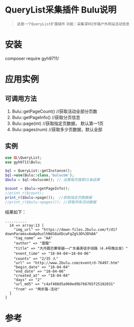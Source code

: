 # QueryList采集插件 Bulu说明
>`这是一个QueryList扩展插件`
>`功能：采集深圳2步路户外网站活动信息`

# 安装
composer require gyh9711/

# 应用实例

## 可调用方法

1. Bulu::getPageCount() //获取活动全部分页数
2. Bulu::getPageInfo() //获取分页信息
3. Bulu::page(int) //获取指定页数据， 默认第一1页
4. Bulu::pages(num) //获取多少页数据，默认全部


## 实例
```php
use QL\QueryList;
use gyh9711\Bulu;

$ql = QueryList::getInstance();
$ql->use(Bulu::class,'bulucom');
$bulu = $ql->bulucom(); // 设置每页搜索15条结果

$count = $bulu->getPageInfo();
//print_r($count);
print_r($bulu->page());  //获取指定页数数据
//print_r($bulu->pages()); //获取所有活动数据

```
结果如下：

```
..........
  14 => array:13 [
    "img_url" => "https://down-files.2bulu.com/f/d1?downParams=AoAp0uzlhNdS8aXDcwFqZg%3D%3D%0A"
    "tag_name" => "AA"
    "author" => "雲龍"
    "title" => "大丹霞巴寨穿越——广东最美徒步线路（4.4号晚出发）"
    "event_time" => "18-04-04～18-04-06"
    "counts" => "2/35 人"
    "url" => "http://www.2bulu.com/event/d-76497.htm"
    "begin_date" => "18-04-04"
    "end_date" => "18-04-06"
    "created_at" => "18-04-04"
    "days" => "2"
    "url_md5" => "c4af488d5a960ed9b766765f25102031"
    "from" => "两步路-活动"
  ]
]

```

# 参考
